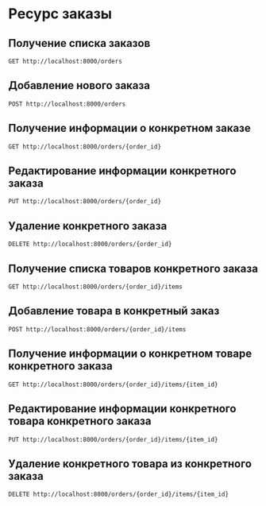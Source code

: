 # Ресурс заказы

## Получение списка заказов

```http request
GET http://localhost:8000/orders
```

## Добавление нового заказа

```http request
POST http://localhost:8000/orders
```

## Получение информации о конкретном заказе

```http request
GET http://localhost:8000/orders/{order_id}
```

## Редактирование информации конкретного заказа

```http request
PUT http://localhost:8000/orders/{order_id}
```

## Удаление конкретного заказа

```http request
DELETE http://localhost:8000/orders/{order_id}
```

## Получение списка товаров конкретного заказа

```http request
GET http://localhost:8000/orders/{order_id}/items
```

## Добавление товара в конкретный заказ

```http request
POST http://localhost:8000/orders/{order_id}/items
```

## Получение информации о конкретном товаре конкретного заказа

```http request
GET http://localhost:8000/orders/{order_id}/items/{item_id}
```

## Редактирование информации конкретного товара конкретного заказа

```http request
PUT http://localhost:8000/orders/{order_id}/items/{item_id}
```

## Удаление конкретного товара из конкретного заказа

```http request
DELETE http://localhost:8000/orders/{order_id}/items/{item_id}
```